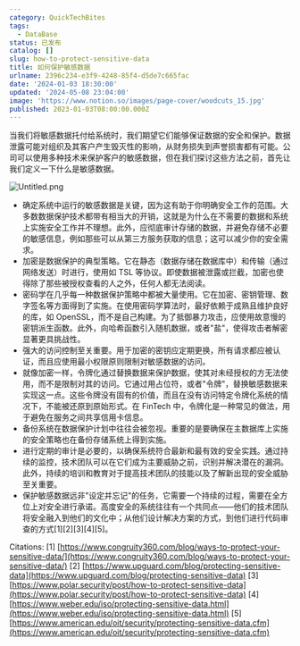 ```yaml
---
category: QuickTechBites
tags:
  - DataBase
status: 已发布
catalog: []
slug: how-to-protect-sensitive-data
title: 如何保护敏感数据
urlname: 2396c234-e3f9-4248-85f4-d5de7c665fac
date: '2024-01-03 18:30:00'
updated: '2024-05-08 23:04:00'
image: 'https://www.notion.so/images/page-cover/woodcuts_15.jpg'
published: 2023-01-03T08:00:00.000Z
---
```


当我们将敏感数据托付给系统时，我们期望它们能够保证数据的安全和保护。数据泄露可能对组织及其客户产生毁灭性的影响，从财务损失到声誉损害都有可能。公司可以使用多种技术来保护客户的敏感数据，但在我们探讨这些方法之前，首先让我们定义一下什么是敏感数据。


![Untitled.png](https://prod-files-secure.s3.us-west-2.amazonaws.com/5d24fe63-e567-4804-86f9-9fdc62e13082/aa7e6578-50d6-4f37-a4e4-28071bd0fba3/Untitled.png?X-Amz-Algorithm=AWS4-HMAC-SHA256&X-Amz-Content-Sha256=UNSIGNED-PAYLOAD&X-Amz-Credential=ASIAZI2LB466R2RPZB3G%2F20250307%2Fus-west-2%2Fs3%2Faws4_request&X-Amz-Date=20250307T053856Z&X-Amz-Expires=3600&X-Amz-Security-Token=IQoJb3JpZ2luX2VjEPb%2F%2F%2F%2F%2F%2F%2F%2F%2F%2FwEaCXVzLXdlc3QtMiJGMEQCIC8x2hcPt48%2B%2FqaI8p9TKfra%2BqQ0NhGOh0mt2fdFQTQTAiBtQ8Fy8oRWCq6nm9WVQPw9up3MkiSOXc0pVvr%2BBLkgCSr%2FAwg%2FEAAaDDYzNzQyMzE4MzgwNSIMrAiDEKH29sTy3iDwKtwDq6Tait%2BrO0gfGj8cxLXNbi%2B57GnYHFnErF1kxgsLoe2%2B4VcCTHEqufqT539Rkm3H7e20OjlKeMyMyDBiYrcvQwBdUGGaUGVz5XwoDBwAN8%2FJadyT92iTJlrb%2BztAC5TkjO6YKWUkd6gfqMNjFmnz7MFJxEwM9br%2BDSynKP%2FrJDPAeFUFl%2F30ZtIEXEcVO3W0sRyB4EvOpGiIOHONCKwhdgj0vMVBHxcw9pN%2F7KfmlKOjT6dgAv9vxBNcywkuplaUc1hCtAJ5ce%2FdKQUW4YaJUjpDVpyVRjFcd5A1xX1wfKJIPwA0seDxHds7X%2FfCIhV9JyShbUGmYrYX4MoF1HzTb%2B%2FEkAOYiAqd3%2BF0%2FWmKDeynvDascPoDgEUX2EWrkd6t0xr4I6xqWeIbPEh7g33RVAzEK0iOhSJSWYAH2e1j%2F8IRrTmR1xBE0yIpyh8M0FitzIAmC7CtCRSK0CZaS1utn7gDieiw5DiafGBIrEr9tt4cr1qk1oZvdwp%2Foy6GS8tpgyEkaoXxbRDU2wqUwBjHN2Ps9XRM7O8DAwF%2BO7NQTAL%2F8igydCVOdCqS4Yo7DrZ2CIEsI3YQAiNhnEf0qUyWga4%2B7G0%2F%2B433PE7WO7QKVWH%2BNiYlAVOdMRAXyjUw6oWqvgY6pgH8yGjsbjOBGmm005Y%2FgJoV1kCDvEL6xlI5pE5EaPo3oenp21IrTipp8fKB6toptnW%2F1%2BxPnkqVWx%2FkjoDnl7RAdCVl%2F5WNKlQE5SciIcKliKN8dzc9ZJzexL3yqc6RHyFDp0KSnlr%2F4RtbE%2BP%2FCIMUkY2E5CS8IIR8dZw7CoGLEzhrp2L8%2FDcmNkvUwFCv3Lvp2bk3UJ%2BYmLLevh9QbGEmgjnv64ch&X-Amz-Signature=396086046eb73feb377605d5d5f6386bd4f8342f97411219a4de5a7e7140d7aa&X-Amz-SignedHeaders=host&x-id=GetObject)

- 确定系统中运行的敏感数据是关键，因为这有助于你明确安全工作的范围。大多数数据保护技术都带有相当大的开销，这就是为什么在不需要的数据和系统上实施安全工作并不理想。此外，应彻底审计存储的数据，并避免存储不必要的敏感信息，例如那些可以从第三方服务获取的信息；这可以减少你的安全需求。
- 加密是数据保护的典型策略。它在静态（数据存储在数据库中）和传输（通过网络发送）时进行，使用如 TSL 等协议。即使数据被泄露或拦截，加密也使得除了那些被授权查看的人之外，任何人都无法阅读。
- 密码学在几乎每一种数据保护策略中都被大量使用。它在加密、密钥管理、数字签名等方面得到了实施。在使用密码学算法时，最好依赖于成熟且维护良好的库，如 OpenSSL，而不是自己构建。为了抵御暴力攻击，应使用故意慢的密钥派生函数。此外，向哈希函数引入随机数据，或者"盐"，使得攻击者解密显著更具挑战性。
- 强大的访问控制至关重要。用于加密的密钥应定期更换，所有请求都应被认证，而且应使用最小权限原则限制对敏感数据的访问。
- 就像加密一样，令牌化通过替换数据来保护数据，使其对未经授权的方无法使用，而不是限制对其的访问。它通过用占位符，或者"令牌"，替换敏感数据来实现这一点。这些令牌没有固有的价值，而且在没有访问特定令牌化系统的情况下，不能被还原到原始形式。在 FinTech 中，令牌化是一种常见的做法，用于避免在服务之间共享信用卡信息。
- 备份系统在数据保护计划中往往会被忽视。重要的是要确保在主数据库上实施的安全策略也在备份存储系统上得到实施。
- 进行定期的审计是必要的，以确保系统符合最新和最有效的安全实践。通过持续的监控，技术团队可以在它们成为主要威胁之前，识别并解决潜在的漏洞。此外，持续的培训和教育对于提高技术团队的技能以及了解新出现的安全威胁至关重要。
- 保护敏感数据远非"设定并忘记"的任务，它需要一个持续的过程，需要在全方位上对安全进行承诺。高度安全的系统往往有一个共同点——他们的技术团队将安全融入到他们的文化中；从他们设计解决方案的方式，到他们进行代码审查的方式[1][2][3][4][5]。

Citations:
[1] [https://www.congruity360.com/blog/ways-to-protect-your-sensitive-data/](https://www.congruity360.com/blog/ways-to-protect-your-sensitive-data/)
[2] [https://www.upguard.com/blog/protecting-sensitive-data](https://www.upguard.com/blog/protecting-sensitive-data)
[3] [https://www.polar.security/post/how-to-protect-sensitive-data](https://www.polar.security/post/how-to-protect-sensitive-data)
[4] [https://www.weber.edu/iso/protecting-sensitive-data.html](https://www.weber.edu/iso/protecting-sensitive-data.html)
[5] [https://www.american.edu/oit/security/protecting-sensitive-data.cfm](https://www.american.edu/oit/security/protecting-sensitive-data.cfm)


